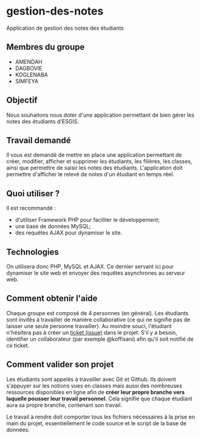 # gestion-des-notes
Application de gestion des notes des étudiants

## Membres du groupe
- AMENDAH
- DAGBOVIE
- KOGLENABA
- SIMFEYA

## Objectif
Nous souhaitons nous doter d'une application permettant de bien gérer les notes des étudiants d'ESGIS.

## Travail demandé
Il vous est demandé de mettre en place une application permettant de créer, modifier, afficher et supprimer les étudiants, les filières, les classes, ainsi que permettre de saisir les notes des étudiants. L'application doit permettre d'afficher le relevé de notes d'un étudiant en temps réel.

## Quoi utiliser ?
Il est recommandé :
- d'utiliser Framework PHP pour faciliter le développement;
- une base de données MySQL;
- des requêtes AJAX pour dynamiser le site.

## Technologies
On utilisera donc PHP, MySQL et AJAX. Ce dernier servant ici pour dynamiser le site web et envoyer des requêtes asynchrones au serveur web.

## Comment obtenir l'aide
Chaque groupe est composé de 4 personnes (en général). Les étudiants sont invités à travailler de manière collaborative (ce qui ne signifie pas de laisser une seule personne travailler). Au moindre souci, l'étudiant n'hésitera pas à créer un [ticket (issue)](/issues) dans le projet. S'il y  a besoin, identifier un collaborateur (par exemple @koffisani) afin qu'il soit notifié de ce ticket.

## Comment valider son projet
Les étudiants sont appelés à travailler avec Git et Github. Ils doivent s'appuyer sur les notions vues en classes mais aussi des nombreuses ressources disponibles en ligne afin de **créer leur propre branche vers laquelle pousser leur travail personnel**. Cela signifie que chaque étudiant aura sa propre branche, contenant son travail.

Le travail à rendre doit comporter tous les fichiers nécessaires à la prise en main du projet, essentiellement le code source et le script de la base de données.
